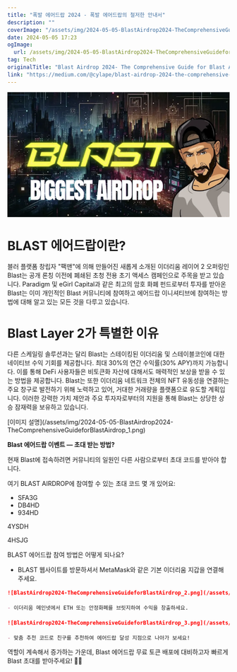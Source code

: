 ```yaml
---
title: "폭발 에어드랍 2024 - 폭발 에어드랍의 철저한 안내서"
description: ""
coverImage: "/assets/img/2024-05-05-BlastAirdrop2024-TheComprehensiveGuideforBlastAirdrop_0.png"
date: 2024-05-05 17:23
ogImage: 
  url: /assets/img/2024-05-05-BlastAirdrop2024-TheComprehensiveGuideforBlastAirdrop_0.png
tag: Tech
originalTitle: "Blast Airdrop 2024- The Comprehensive Guide for Blast Airdrop"
link: "https://medium.com/@cylape/blast-airdrop-2024-the-comprehensive-guide-for-blast-airdrop-c56a5d79724a"
---
```



![Blast Airdrop](/assets/img/2024-05-05-BlastAirdrop2024-TheComprehensiveGuideforBlastAirdrop_0.png)

# BLAST 에어드랍이란?

블러 플랫폼 창립자 "팩맨"에 의해 만들어진 새롭게 소개된 이더리움 레이어 2 오퍼링인 Blast는 공개 론칭 이전에 폐쇄된 초청 전용 초기 액세스 캠페인으로 주목을 받고 있습니다. Paradigm 및 eGirl Capital과 같은 최고의 암호 화폐 펀드로부터 투자를 받아온 Blast는 이미 개인적인 Blast 커뮤니티에 참여하고 에어드랍 이니셔티브에 참여하는 방법에 대해 알고 있는 모든 것을 다루고 있습니다.

# Blast Layer 2가 특별한 이유



다른 스케일링 솔루션과는 달리 Blast는 스테이킹된 이더리움 및 스테이블코인에 대한 네이티브 수익 기회를 제공합니다. 최대 30%의 연간 수익률(30% APY)까지 가능합니다. 이를 통해 DeFi 사용자들은 비토큰화 자산에 대해서도 매력적인 보상을 받을 수 있는 방법을 제공합니다. Blast는 또한 이더리움 네트워크 전체의 NFT 유동성을 연결하는 주요 창구로 발전하기 위해 노력하고 있어, 거대한 거래량을 플랫폼으로 유도할 계획입니다. 이러한 강력한 가치 제안과 주요 투자자로부터의 지원을 통해 Blast는 상당한 상승 잠재력을 보유하고 있습니다.

\[이미지 설명\](/assets/img/2024-05-05-BlastAirdrop2024-TheComprehensiveGuideforBlastAirdrop_1.png)

**Blast 에어드랍 이벤트 — 초대 받는 방법?**

현재 Blast에 접속하려면 커뮤니티의 일원인 다른 사람으로부터 초대 코드를 받아야 합니다.



여기 BLAST AIRDROP에 참여할 수 있는 초대 코드 몇 개 있어요:

- SFA3G
- DB4HD
- 934HD



4YSDH

4HSJG

BLAST 에어드랍 참여 방법은 어떻게 되나요?

- BLAST 웹사이트를 방문하셔서 MetaMask와 같은 기본 이더리움 지갑을 연결해 주세요.



```markdown
![BlastAirdrop2024-TheComprehensiveGuideforBlastAirdrop_2.png](/assets/img/2024-05-05-BlastAirdrop2024-TheComprehensiveGuideforBlastAirdrop_2.png)

- 이더리움 메인넷에서 ETH 또는 안정화폐를 브릿지하여 수익을 창출하세요.

![BlastAirdrop2024-TheComprehensiveGuideforBlastAirdrop_3.png](/assets/img/2024-05-05-BlastAirdrop2024-TheComprehensiveGuideforBlastAirdrop_3.png)

- 맞춤 추천 코드로 친구를 추천하여 에어드랍 달성 지점으로 나아가 보세요!
```



역할이 계속해서 증가하는 가운데, Blast 에어드랍 무료 토큰 배포에 대비하고자 빠르게 Blast 초대를 받아주세요! 🚀🎉